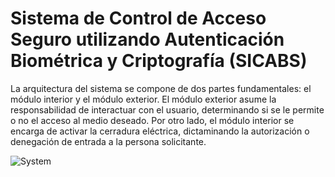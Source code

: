 # Sistema de Control de Acceso Seguro utilizando Autenticación Biométrica y Criptografía (SICABS)

La arquitectura del sistema se compone de dos partes fundamentales: el módulo interior y el módulo exterior. El módulo exterior asume la responsabilidad de interactuar con el usuario, determinando si se le permite o no el acceso al medio deseado. Por otro lado, el módulo interior se encarga de activar la cerradura eléctrica, dictaminando la autorización o denegación de entrada a la persona solicitante.

![System](https://github.com/Sebastian-GA/SICABS/assets/68023739/783a90a1-366a-4d3e-b253-15cc48515b67)


